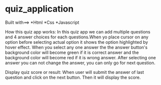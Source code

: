 # quiz_application


Built with==>
*Html
*Css
*Javascript


How this quiz app works:
In this quiz app we can add multiple questions and 4 answer choices for each questions.When yo place cursor on any option before selecting actual option it shows the option highlighted by hover effect.
When you select any one answer the the answer button's background color will become green if it is correct answer and the background color will become red if it is wrong answer.
After selecting one answer you can not change the answer, you can only go for next question.

Display quiz score or result:
When user will submit the answer of last question and click on the next button. Then it will display the score.
